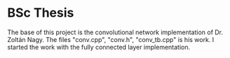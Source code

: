 # BSc Thesis

The base of this project is the convolutional network implementation of Dr. Zoltán Nagy. The files "conv.cpp", "conv.h", "conv_tb.cpp" is his work.
I started the work with the fully connected layer implementation.